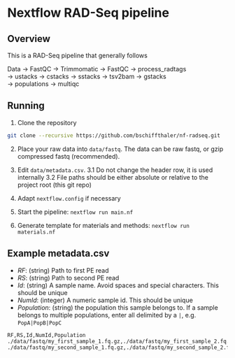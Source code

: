 # Nextflow RAD-Seq pipeline

## Overview

This is a RAD-Seq pipeline that generally follows

Data -> FastQC -> Trimmomatic -> FastQC -> process_radtags \
  -> ustacks -> cstacks -> sstacks -> tsv2bam -> gstacks \
  -> populations -> multiqc

## Running

1. Clone the repository

```bash
git clone --recursive https://github.com/bschiffthaler/nf-radseq.git
```

2. Place your raw data into `data/fastq`. The data can be raw fastq, or gzip compressed fastq (recommended).

3. Edit `data/metadata.csv`.
  3.1 Do not change the header row, it is used internally
  3.2 File paths should be either absolute or relative to the project root (this git repo)

4. Adapt `nextflow.config` if necessary

5. Start the pipeline: `nextflow run main.nf`

6. Generate template for materials and methods: `nextflow run materials.nf`

## Example metadata.csv

* *RF*: (string) Path to first PE read
* *RS*: (string) Path to second PE read
* *Id*: (string) A sample name. Avoid spaces and special characters. This should be unique
* *NumId*: (integer) A numeric sample id. This should be unique 
* *Population*: (string) the population this sample belongs to. If a sample belongs to multiple populations, enter all delimited by a `|`, e.g. `PopA|PopB|PopC`

```
RF,RS,Id,NumId,Population
./data/fastq/my_first_sample_1.fq.gz,./data/fastq/my_first_sample_2.fq.gz,first,1,default
./data/fastq/my_second_sample_1.fq.gz,./data/fastq/my_second_sample_2.fq.gz,second,2,default
```
